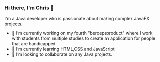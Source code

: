 ### Hi there, I'm Chris 👋



I'm a Java developer who is passionate about making complex JavaFX projects.

- 🔭 I’m currently working on my fourth "beroepsproduct" where I work with students from multiple studies to create an application for people that are handicapped.
- 🌱 I’m currently learning HTML,CSS and JavaScript
- 👯 I’m looking to collaborate on any Java projects.
<!--
- 🤔 I’m looking for help with ...
- 💬 Ask me about ...
- 📫 How to reach me: ...
- 😄 Pronouns: ...
- ⚡ Fun fact: ...
-->

